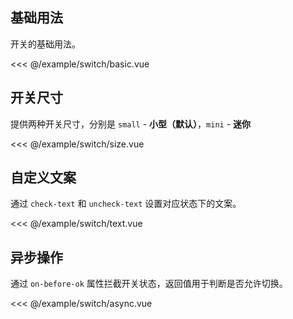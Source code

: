 <script lang="ts">
import Usage from "../../example/switch/usage.vue";
</script>
<Usage />

## 基础用法

开关的基础用法。
<demo-block src="switch/basic">

<<< @/example/switch/basic.vue

</demo-block>

## 开关尺寸

提供两种开关尺寸，分别是 `small` - <b>小型（默认）</b>，`mini` - <b>迷你</b>
<demo-block src="switch/size">

<<< @/example/switch/size.vue

</demo-block>

## 自定义文案

通过 `check-text` 和 `uncheck-text` 设置对应状态下的文案。
<demo-block src="switch/text">

<<< @/example/switch/text.vue

</demo-block>

## 异步操作

通过 `on-before-ok` 属性拦截开关状态，返回值用于判断是否允许切换。
<demo-block src="switch/async">

<<< @/example/switch/async.vue

</demo-block>
